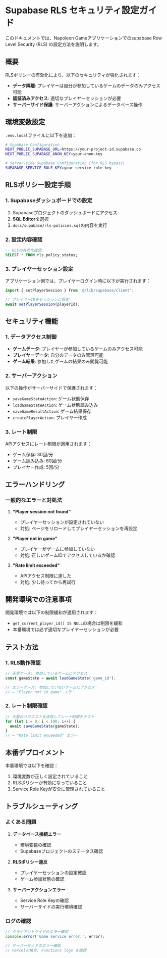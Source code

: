 # Supabase RLS セキュリティ設定ガイド

このドキュメントでは、Napoleon Gameアプリケーションでのsupabase Row Level Security (RLS) の設定方法を説明します。

## 概要

RLSポリシーの有効化により、以下のセキュリティが強化されます：

- **データ隔離**: プレイヤーは自分が参加しているゲームのデータのみアクセス可能
- **認証済みアクセス**: 適切なプレイヤーセッションが必要
- **サーバーサイド保護**: サーバーアクションによるデータベース操作

## 環境変数設定

`.env.local`ファイルに以下を追加：

```bash
# Supabase Configuration
NEXT_PUBLIC_SUPABASE_URL=https://your-project-id.supabase.co
NEXT_PUBLIC_SUPABASE_ANON_KEY=your-anon-key

# Server-side Supabase Configuration (for RLS bypass)
SUPABASE_SERVICE_ROLE_KEY=your-service-role-key
```

## RLSポリシー設定手順

### 1. Supabaseダッシュボードでの設定

1. Supabaseプロジェクトのダッシュボードにアクセス
2. **SQL Editor**を選択
3. `docs/supabase/rls-policies.sql`の内容を実行

### 2. 設定内容確認

```sql
-- RLSの有効化確認
SELECT * FROM rls_policy_status;
```

### 3. プレイヤーセッション設定

アプリケーション側では、プレイヤーログイン時に以下が実行されます：

```typescript
import { setPlayerSession } from '@/lib/supabase/client';

// プレイヤーIDをセッションに設定
await setPlayerSession(playerId);
```

## セキュリティ機能

### 1. データアクセス制御

- **ゲームデータ**: プレイヤーが参加しているゲームのみアクセス可能
- **プレイヤーデータ**: 自分のデータのみ管理可能
- **ゲーム結果**: 参加したゲームの結果のみ閲覧可能

### 2. サーバーアクション

以下の操作がサーバーサイドで保護されます：

- `saveGameStateAction`: ゲーム状態保存
- `loadGameStateAction`: ゲーム状態読み込み
- `saveGameResultAction`: ゲーム結果保存
- `createPlayerAction`: プレイヤー作成

### 3. レート制限

APIアクセスにレート制限が適用されます：

- ゲーム保存: 30回/分
- ゲーム読み込み: 60回/分
- プレイヤー作成: 5回/分

## エラーハンドリング

### 一般的なエラーと対処法

1. **"Player session not found"**
   - プレイヤーセッションが設定されていない
   - 対処: ページをリロードしてプレイヤーセッションを再設定

2. **"Player not in game"**
   - プレイヤーがゲームに参加していない
   - 対処: 正しいゲームIDでアクセスしているか確認

3. **"Rate limit exceeded"**
   - APIアクセス制限に達した
   - 対処: 少し待ってから再試行

## 開発環境での注意事項

開発環境では以下の制限緩和が適用されます：

- `get_current_player_id() IS NULL`の場合は制限を緩和
- 本番環境では必ず適切なプレイヤーセッションが必要

## テスト方法

### 1. RLS動作確認

```typescript
// 正常ケース: 参加しているゲームにアクセス
const gameState = await loadGameState('game_id');

// エラーケース: 参加していないゲームにアクセス
// → "Player not in game" エラー
```

### 2. レート制限確認

```typescript
// 大量のリクエストを送信してレート制限をテスト
for (let i = 0; i < 100; i++) {
  await saveGameState(gameState);
}
// → "Rate limit exceeded" エラー
```

## 本番デプロイメント

本番環境では以下を確認：

1. 環境変数が正しく設定されていること
2. RLSポリシーが有効になっていること
3. Service Role Keyが安全に管理されていること

## トラブルシューティング

### よくある問題

1. **データベース接続エラー**
   - 環境変数の確認
   - Supabaseプロジェクトのステータス確認

2. **RLSポリシー違反**
   - プレイヤーセッションの設定確認
   - ゲーム参加状態の確認

3. **サーバーアクションエラー**
   - Service Role Keyの確認
   - サーバーサイドの実行環境確認

### ログの確認

```typescript
// クライアントサイドのエラー確認
console.error('Game service error:', error);

// サーバーサイドのエラー確認
// Vercelの場合: Functions logs を確認
```
